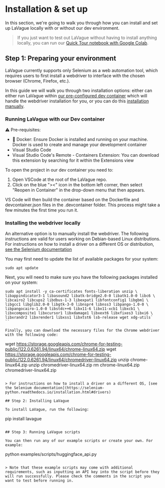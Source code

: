 
# Installation & set up

In this section, we're going to walk you through how you can install and set up LaVague locally with or without our dev environment.

> If you just want to test out LaVague without having to install anything locally, you can run our [Quick Tour notebook with Google Colab](https://colab.research.google.com/github/lavague-ai/lavague/blob/main/docs/docs/get-started/quick-tour.ipynb).

## Step 1: Preparing your environment

LaVague currently supports only Selenium as a web automation tool, which requires users to first install a webdriver to interface with the chosen browser (Chrome, Firefox, etc.).

In this guide we will walk you through two installation options: either can either run LaVague within [our pre-configured dev container](#run-lavague-with-our-dev-container) which will handle the webdriver installation for you, or you can do this [installation manually](#installing-the-webdriver-locally).

### Running LaVague with our Dev container

⚠️ Pre-requisites:
- 🐋 Docker: Ensure Docker is installed and running on your machine. Docker is used to create and manage your development container
- Visual Studio Code
- Visual Studio Code's Remote - Containers Extension: You can download this extension by searching for it within the Extensions view

To open the project in our dev container you need to:

1. Open VSCode at the root of the LaVague repo.
2. Click on the blue "><" icon in the bottom left corner, then select "Reopen in Container" in the drop-down menu that then appears.

VS Code will then build the container based on the Dockerfile and devcontainer.json files in the .devcontainer folder. This process might take a few minutes the first time you run it.

### Installing the webdriver locally

An alternative option is to manually install the webdriver. The following instructions are valid for users working on Debian-based Linux distributions. For instructions on how to install a driver on a different OS or distribution, [see the Selenium documentation](https://selenium-python.readthedocs.io/installation.html#drivers)

You may first need to update the list of available packages for your system:

```
sudo apt update
```

Next, you will need to make sure you have the following packages installed on your system:
```
sudo apt install -y ca-certificates fonts-liberation unzip \
libappindicator3-1 libasound2 libatk-bridge2.0-0 libatk1.0-0 libc6 \
libcairo2 libcups2 libdbus-1-3 libexpat1 libfontconfig1 libgbm1 \
libgcc1 libglib2.0-0 libgtk-3-0 libnspr4 libnss3 libpango-1.0-0 \
libpangocairo-1.0-0 libstdc++6 libx11-6 libx11-xcb1 libxcb1 \
libxcomposite1 libxcursor1 libxdamage1 libxext6 libxfixes3 libxi6 \
libxrandr2 libxrender1 libxss1 libxtst6 lsb-release wget xdg-utils`
``

Finally, you can download the necessary files for the Chrome webdriver with the following code:
```
wget https://storage.googleapis.com/chrome-for-testing-public/122.0.6261.94/linux64/chrome-linux64.zip
wget https://storage.googleapis.com/chrome-for-testing-public/122.0.6261.94/linux64/chromedriver-linux64.zip
unzip chrome-linux64.zip
unzip chromedriver-linux64.zip
rm chrome-linux64.zip chromedriver-linux64.zip
```

> For instructions on how to install a driver on a different OS, [see the Selenium documentation](https://selenium-python.readthedocs.io/installation.html#drivers)

## Step 2: Installing LaVague

To install LaVague, run the following:

```
pip install lavague
```

## Step 3: Running LaVague scripts

You can then run any of our example scripts or create your own. For example:

```
python examples/scripts/huggingface_api.py
```

> Note that these example scripts may come with additional requirements, such as inputting an API key into the script before they will run successfully. Please check the comments in the script you want to test before running in.